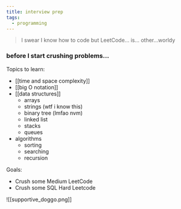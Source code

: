 ```yaml
---
title: interview prep
tags:
  - programming
---
```

>I swear I know how to code but LeetCode... is... other...worldy

### before I start crushing problems...

Topics to learn:
- [[time and space complexity]]
- [[big O notation]]
- [[data structures]]
	- arrays
	- strings (wtf i know this)
	- binary tree (lmfao nvm)
	- linked list
	- stacks
	- queues 
- algorithms
	- sorting
	- searching
	- recursion

Goals:
- Crush some Medium LeetCode
- Crush some SQL Hard Leetcode

![[supportive_doggo.png]]